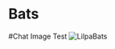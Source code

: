 # Bats

#Chat Image Test
![LilpaBats](https://user-images.githubusercontent.com/98217898/150639688-dd341c85-efa9-49f8-80fb-abd64e79368d.png)
